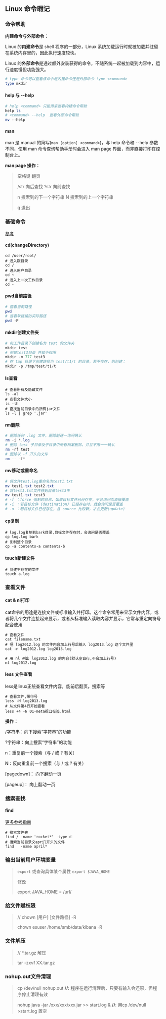 ## Linux 命令暇记

### 命令帮助

**内建命令与外部命令：**

Linux 的**内建命令**是 shell 程序的一部分，Linux 系统加载运行时就被加载并驻留在系统内存里的，因此执行速度较快。

Linux 的**外部命令**是通过额外安装获得的命令，不随系统一起被加载到内容中，运行速度慢但功能强大。

```powershell
# type 命令可以查看该命令是内建命令还是外部命令 type <command>
type mkdir
```

#### help 与 --help 

```powershell
# help <command> 只能用来查看内建命令帮助
help ls
# <command> --help  查看外部命令帮助
mv --help
```

#### man

man 是 manual 的简写(`man [option] <command>`)，与 help 命令和 --help 参数不同，使用 man 命令查询帮助手册时会进入 man page 界面，而非直接打印在控制台上。

**man page 操作：**

> 空格键  翻页
>
> /str 向后查找    ?str 向前查找
>
> n 搜索到的下一个字符串   N 搜索到的上一个字符串
>
> q 退出

### 基础命令

[参考](https://www.cnblogs.com/peida/tag/%E6%AF%8F%E6%97%A5%E4%B8%80linux%E5%91%BD%E4%BB%A4/default.html?page=3)

#### cd(changeDirectory) 

```shell
cd /user/root/
# 进入跟目录
cd /
# 进入用户目录
cd ~ 
# 进入上一次工作目录
cd -
```

#### pwd当前路径

```powershell
# 查看当前路径
pwd
# 查看软链接的实际路径
pwd -P
```

#### mkdir创建文件夹

```powershell
# 前工作目录下创建名为 test 的文件夹
mkdir test
# 创建test3目录 并赋予权限
mkdir -m 777 test3
# 在 tmp 目录下创建路径为 test/t1/t 的目录，若不存在，则创建：
mkdir -p /tmp/test/t1/t
```

#### ls查看

```shell
# 查看所有及隐藏文件
ls -al
# 查看文件大小
ls -lh
# 查找当前目录中的所有jar文件
ls -l | grep '.jar' 
```

#### rm删除

```powershell
# 删除任何 .log 文件，删除前逐一询问确认
rm -i *.log
# 删除 test 子目录及子目录中所有档案删除，并且不用一一确认
rm -rf test
# 删除以 -f 开头的文件
rm -- -f*
```

#### mv移动或重命名

```powershell
# 将文件test.log重命名为test1.txt
mv test1.txt test2.txt
# 将test1.txt文件移到目录test3中
mv test1.txt test3
# -f ：force 强制的意思，如果目标文件已经存在，不会询问而直接覆盖
# -i ：若目标文件 (destination) 已经存在时，就会询问是否覆盖
# -u ：若目标文件已经存在，且 source 比较新，才会更新(update)
```

#### cp复制

```shell
# log.log复制到bark目录,目标文件存在时，会询问是否覆盖
cp log.log bark
# 复制整个目录
cp -a contents-a contents-b
```

#### touch新建文件

```shell
# 创建不存在的文件
touch a.log
```

### 查看文件

#### cat & nl打印

cat命令的用途是连接文件或标准输入并打印。这个命令常用来显示文件内容，或者将几个文件连接起来显示，或者从标准输入读取内容并显示，它常与重定向符号配合使用

```shell
# 查看文件
cat filename.txt
# 把 log2012.log 的文件内容加上行号后输入 log2013.log 这个文件里
cat -n log2012.log log2013.log

# 用 nl 列出 log2012.log 的内容(默认空白行,不会加上行号)
nl log2012.log 
```

#### less 文件查看

less是linux正统查看文件内容，能前后翻页，搜索等

```shell
# 查看文件,带行号
less -N log2013.log
# 从文件第4行开始查看
less +4 -N 01-meta视口标签.html
```

**操作：**

/字符串：向下搜索“字符串”的功能

?字符串：向上搜索“字符串”的功能

n：重复前一个搜索（与 / 或 ? 有关）

N：反向重复前一个搜索（与 / 或 ? 有关）

[pagedown]： 向下翻动一页

[pageup]：  向上翻动一页

### 搜索查找

#### find

[更多参考指南](https://www.cnblogs.com/wanqieddy/archive/2011/06/09/2076785.html)

```shell
# 搜索文件夹
find / -name 'rocket*' -type d
# 搜索当前目录义april开头的文件
find   -name april*
```

### 输出当前用户环境变量
> `export` 或查询具体某个属性 `export $JAVA_HOME`
>
> 修改
>
> export JAVA_HOME = /url/

### 给文件赋权限

> // chown [用户] [文件路径] -R 
>
> chown esuser /home/smb/data/kibana -R

### 文件解压

> // *.tar.gz 解压
>
> tar -zxvf XX.tar.gz
>

### nohup.out文件清理 

> cp /dev/null nohup.out   **//:** 程序在运行清理后，只要有输入会还原，但程序停止清理有效
>
> nohup java -jar /xxx/xxx/xxx.jar >> start.log &  **//:** 用cp /dev/null >start.log 置空
